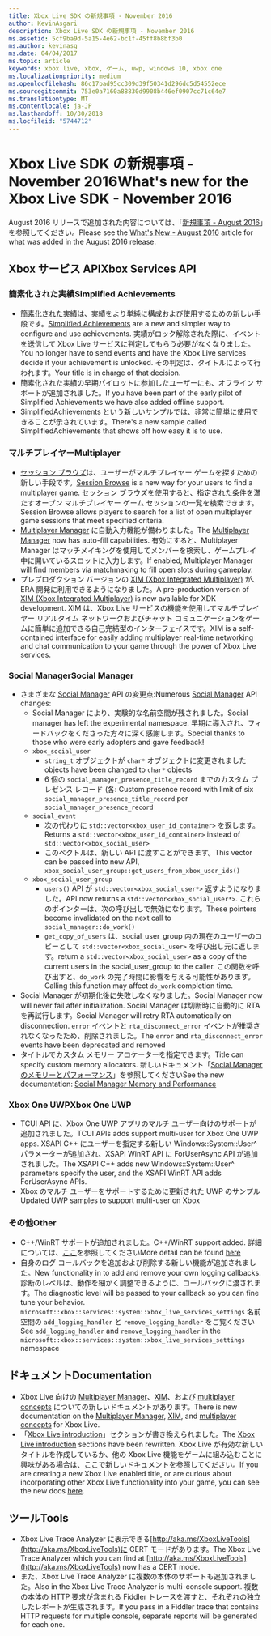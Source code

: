 ```yaml
---
title: Xbox Live SDK の新規事項 - November 2016
author: KevinAsgari
description: Xbox Live SDK の新規事項 - November 2016
ms.assetid: 5cf9ba9d-5a15-4e62-bc1f-45ff8b8bf3b0
ms.author: kevinasg
ms.date: 04/04/2017
ms.topic: article
keywords: xbox live, xbox, ゲーム, uwp, windows 10, xbox one
ms.localizationpriority: medium
ms.openlocfilehash: 86c17bad95cc309d39f50341d296dc5d54552ece
ms.sourcegitcommit: 753e0a7160a88830d9908b446ef0907cc71c64e7
ms.translationtype: MT
ms.contentlocale: ja-JP
ms.lasthandoff: 10/30/2018
ms.locfileid: "5744712"
---
```

# <a name="whats-new-for-the-xbox-live-sdk---november-2016"></a><span data-ttu-id="77a04-104">Xbox Live SDK の新規事項 - November 2016</span><span class="sxs-lookup"><span data-stu-id="77a04-104">What's new for the Xbox Live SDK - November 2016</span></span>

<span data-ttu-id="77a04-105">August 2016 リリースで追加された内容については、「[新規事項 - August 2016](1608-whats-new.md)」を参照してください。</span><span class="sxs-lookup"><span data-stu-id="77a04-105">Please see the [What's New - August 2016](1608-whats-new.md) article for what was added in the August 2016 release.</span></span>

## <a name="xbox-services-api"></a><span data-ttu-id="77a04-106">Xbox サービス API</span><span class="sxs-lookup"><span data-stu-id="77a04-106">Xbox Services API</span></span>

### <a name="simplified-achievements"></a><span data-ttu-id="77a04-107">簡素化された実績</span><span class="sxs-lookup"><span data-stu-id="77a04-107">Simplified Achievements</span></span>

* <span data-ttu-id="77a04-108">[簡素化された実績](../achievements-2017/simplified-achievements.md)は、実績をより単純に構成および使用するための新しい手段です。</span><span class="sxs-lookup"><span data-stu-id="77a04-108">[Simplified Achievements](../achievements-2017/simplified-achievements.md) are a new and simpler way to configure and use achievements.</span></span>  <span data-ttu-id="77a04-109">実績がロック解除された際に、イベントを送信して Xbox Live サービスに判定してもらう必要がなくなりました。</span><span class="sxs-lookup"><span data-stu-id="77a04-109">You no longer have to send events and have the Xbox Live services decide if your achievement is unlocked.</span></span>  <span data-ttu-id="77a04-110">その判定は、タイトルによって行われます。</span><span class="sxs-lookup"><span data-stu-id="77a04-110">Your title is in charge of that decision.</span></span>
* <span data-ttu-id="77a04-111">簡素化された実績の早期パイロットに参加したユーザーにも、オフライン サポートが追加されました。</span><span class="sxs-lookup"><span data-stu-id="77a04-111">If you have been part of the early pilot of Simplified Achievements we have also added offline support.</span></span>
* <span data-ttu-id="77a04-112">SimplifiedAchievements という新しいサンプルでは、非常に簡単に使用できることが示されています。</span><span class="sxs-lookup"><span data-stu-id="77a04-112">There's a new sample called SimplifiedAchievements that shows off how easy it is to use.</span></span>

### <a name="multiplayer"></a><span data-ttu-id="77a04-113">マルチプレイヤー</span><span class="sxs-lookup"><span data-stu-id="77a04-113">Multiplayer</span></span>

* <span data-ttu-id="77a04-114">[セッション ブラウズ](../multiplayer/session-browse.md)は、ユーザーがマルチプレイヤー ゲームを探すための新しい手段です。</span><span class="sxs-lookup"><span data-stu-id="77a04-114">[Session Browse](../multiplayer/session-browse.md) is a new way for your users to find a multiplayer game.</span></span>  <span data-ttu-id="77a04-115">セッション ブラウズを使用すると、指定された条件を満たすオープン マルチプレイヤー ゲーム セッションの一覧を検索できます。</span><span class="sxs-lookup"><span data-stu-id="77a04-115">Session Browse allows players to search for a list of open multiplayer game sessions that meet specified criteria.</span></span>
* <span data-ttu-id="77a04-116">[Multiplayer Manager](../multiplayer/multiplayer-manager.md) に自動入力機能が備わりました。</span><span class="sxs-lookup"><span data-stu-id="77a04-116">The [Multiplayer Manager](../multiplayer/multiplayer-manager.md) now has auto-fill capabilities.</span></span>  <span data-ttu-id="77a04-117">有効にすると、Multiplayer Manager はマッチメイキングを使用してメンバーを検索し、ゲームプレイ中に開いているスロットに入力します。</span><span class="sxs-lookup"><span data-stu-id="77a04-117">If enabled, Multiplayer Manager will find members via matchmaking to fill open slots during gameplay.</span></span>
* <span data-ttu-id="77a04-118">プレプロダクション バージョンの [XIM (Xbox Integrated Multiplayer)](../multiplayer/xbox-integrated-multiplayer.md) が、ERA 開発に利用できるようになりました。</span><span class="sxs-lookup"><span data-stu-id="77a04-118">A pre-production version of [XIM (Xbox Integrated Multiplayer)](../multiplayer/xbox-integrated-multiplayer.md) is now available for XDK development.</span></span>  <span data-ttu-id="77a04-119">XIM は、Xbox Live サービスの機能を使用してマルチプレイヤー リアルタイム ネットワークおよびチャット コミュニケーションをゲームに簡単に追加できる自己完結型のインターフェイスです。</span><span class="sxs-lookup"><span data-stu-id="77a04-119">XIM is a self-contained interface for easily adding multiplayer real-time networking and chat communication to your game through the power of Xbox Live services.</span></span>

### <a name="social-manager"></a><span data-ttu-id="77a04-120">Social Manager</span><span class="sxs-lookup"><span data-stu-id="77a04-120">Social Manager</span></span>

* <span data-ttu-id="77a04-121">さまざまな [Social Manager](../social-platform/intro-to-social-manager.md) API の変更点:</span><span class="sxs-lookup"><span data-stu-id="77a04-121">Numerous [Social Manager](../social-platform/intro-to-social-manager.md) API changes:</span></span>
    * <span data-ttu-id="77a04-122">Social Manager により、実験的な名前空間が残されました。</span><span class="sxs-lookup"><span data-stu-id="77a04-122">Social manager has left the experimental namespace.</span></span> <span data-ttu-id="77a04-123">早期に導入され、フィードバックをくださった方々に深く感謝します。</span><span class="sxs-lookup"><span data-stu-id="77a04-123">Special thanks to those who were early adopters and gave feedback!</span></span>
    * `xbox_social_user`
        * `string_t` <span data-ttu-id="77a04-124">オブジェクトが `char*` オブジェクトに変更されました</span><span class="sxs-lookup"><span data-stu-id="77a04-124">objects have been changed to `char*` objects</span></span>
        * <span data-ttu-id="77a04-125">6 個の `social_manager_presence_title_record` までのカスタム プレゼンス レコード (各: </span><span class="sxs-lookup"><span data-stu-id="77a04-125">Custom presence record with limit of six `social_manager_presence_title_record` per</span></span> `social_manager_presence_record`
    * `social_event`
        * <span data-ttu-id="77a04-126">次の代わりに `std::vector<xbox_user_id_container>` を返します。</span><span class="sxs-lookup"><span data-stu-id="77a04-126">Returns a `std::vector<xbox_user_id_container>` instead of</span></span> `std::vector<xbox_social_user>`
        * <span data-ttu-id="77a04-127">このベクトルは、新しい API に渡すことができます。</span><span class="sxs-lookup"><span data-stu-id="77a04-127">This vector can be passed into new API,</span></span> `xbox_social_user_group::get_users_from_xbox_user_ids()`
    * `xbox_social_user_group`
        * `users()` <span data-ttu-id="77a04-128">API が `std::vector<xbox_social_user*>` 返すようになりました。</span><span class="sxs-lookup"><span data-stu-id="77a04-128">API now returns a `std::vector<xbox_social_user*>`.</span></span> <span data-ttu-id="77a04-129">これらのポインターは、次の呼び出しで無効になります。</span><span class="sxs-lookup"><span data-stu-id="77a04-129">These pointers become invalidated on the next call to</span></span> `social_manager::do_work()`
        * `get_copy_of_users` <span data-ttu-id="77a04-130">は、social_user_group 内の現在のユーザーのコピーとして `std::vector<xbox_social_user>` を呼び出し元に返します。</span><span class="sxs-lookup"><span data-stu-id="77a04-130">return a `std::vector<xbox_social_user>` as a copy of the current users in the social_user_group to the caller.</span></span> <span data-ttu-id="77a04-131">この関数を呼び出すと、`do_work` の完了時間に影響を与える可能性があります。</span><span class="sxs-lookup"><span data-stu-id="77a04-131">Calling this function may affect `do_work` completion time.</span></span>
* <span data-ttu-id="77a04-132">Social Manager が初期化後に失敗しなくなりました。</span><span class="sxs-lookup"><span data-stu-id="77a04-132">Social Manager now will never fail after initialization.</span></span> <span data-ttu-id="77a04-133">Social Manager は切断時に自動的に RTA を再試行します。</span><span class="sxs-lookup"><span data-stu-id="77a04-133">Social Manager will retry RTA automatically on disconnection.</span></span> <span data-ttu-id="77a04-134">`error` イベントと `rta_disconnect_error` イベントが推奨されなくなったため、削除されました。</span><span class="sxs-lookup"><span data-stu-id="77a04-134">The `error` and `rta_disconnect_error` events have been deprecated and removed</span></span>
* <span data-ttu-id="77a04-135">タイトルでカスタム メモリー アロケーターを指定できます。</span><span class="sxs-lookup"><span data-stu-id="77a04-135">Title can specify custom memory allocators.</span></span> <span data-ttu-id="77a04-136">新しいドキュメント「[Social Manager のメモリーとパフォーマンス](../social-platform/social-manager-memory-and-performance-overview.md)」を参照してください</span><span class="sxs-lookup"><span data-stu-id="77a04-136">See the new documentation: [Social Manager Memory and Performance](../social-platform/social-manager-memory-and-performance-overview.md)</span></span>

### <a name="xbox-one-uwp"></a><span data-ttu-id="77a04-137">Xbox One UWP</span><span class="sxs-lookup"><span data-stu-id="77a04-137">Xbox One UWP</span></span>
* <span data-ttu-id="77a04-138">TCUI API に、Xbox One UWP アプリのマルチ ユーザー向けのサポートが追加されました。</span><span class="sxs-lookup"><span data-stu-id="77a04-138">TCUI APIs adds support multi-user for Xbox One UWP apps.</span></span>  <span data-ttu-id="77a04-139">XSAPI C++ にユーザーを指定する新しい Windows::System::User^ パラメーターが追加され、XSAPI WinRT API に ForUserAsync API が追加されました。</span><span class="sxs-lookup"><span data-stu-id="77a04-139">The XSAPI C++ adds new Windows::System::User^ parameters specify the user, and the XSAPI WinRT API adds ForUserAsync APIs.</span></span>
* <span data-ttu-id="77a04-140">Xbox のマルチ ユーザーをサポートするために更新された UWP のサンプル</span><span class="sxs-lookup"><span data-stu-id="77a04-140">Updated UWP samples to support multi-user on Xbox</span></span>

### <a name="other"></a><span data-ttu-id="77a04-141">その他</span><span class="sxs-lookup"><span data-stu-id="77a04-141">Other</span></span>

* <span data-ttu-id="77a04-142">C++/WinRT サポートが追加されました。</span><span class="sxs-lookup"><span data-stu-id="77a04-142">C++/WinRT support added.</span></span>   <span data-ttu-id="77a04-143">詳細については、[ここ](../introduction-to-xbox-live-apis.md)を参照してください</span><span class="sxs-lookup"><span data-stu-id="77a04-143">More detail can be found [here](../introduction-to-xbox-live-apis.md)</span></span>
* <span data-ttu-id="77a04-144">自身のログ コールバックを追加および削除する新しい機能が追加されました。</span><span class="sxs-lookup"><span data-stu-id="77a04-144">New functionality in to add and remove your own logging callbacks.</span></span>  <span data-ttu-id="77a04-145">診断のレベルは、動作を細かく調整できるように、コールバックに渡されます。</span><span class="sxs-lookup"><span data-stu-id="77a04-145">The diagnostic level will be passed to your callback so you can fine tune your behavior.</span></span>  <span data-ttu-id="77a04-146">`microsoft::xbox::services::system::xbox_live_services_settings` 名前空間の `add_logging_handler` と `remove_logging_handler` をご覧ください</span><span class="sxs-lookup"><span data-stu-id="77a04-146">See `add_logging_handler` and `remove_logging_handler` in the `microsoft::xbox::services::system::xbox_live_services_settings` namespace</span></span>

## <a name="documentation"></a><span data-ttu-id="77a04-147">ドキュメント</span><span class="sxs-lookup"><span data-stu-id="77a04-147">Documentation</span></span>
* <span data-ttu-id="77a04-148">Xbox Live 向けの [Multiplayer Manager](../multiplayer/multiplayer-manager.md)、[XIM](../multiplayer/xbox-integrated-multiplayer.md)、および [multiplayer concepts](../multiplayer/multiplayer-concepts.md) についての新しいドキュメントがあります。</span><span class="sxs-lookup"><span data-stu-id="77a04-148">There is new documentation on the [Multiplayer Manager](../multiplayer/multiplayer-manager.md), [XIM](../multiplayer/xbox-integrated-multiplayer.md), and [multiplayer concepts](../multiplayer/multiplayer-concepts.md) for Xbox Live.</span></span>
* <span data-ttu-id="77a04-149">「[Xbox Live introduction](../get-started-with-partner/get-started-with-xbox-live-partner.md)」セクションが書き換えられました。</span><span class="sxs-lookup"><span data-stu-id="77a04-149">The [Xbox Live introduction](../get-started-with-partner/get-started-with-xbox-live-partner.md) sections have been rewritten.</span></span>  <span data-ttu-id="77a04-150">Xbox Live が有効な新しいタイトルを作成しているか、他の Xbox Live 機能をゲームに組み込むことに興味がある場合は、[ここ](../get-started-with-partner/get-started-with-xbox-live-partner.md)で新しいドキュメントを参照してください。</span><span class="sxs-lookup"><span data-stu-id="77a04-150">If you are creating a new Xbox Live enabled title, or are curious about incorporating other Xbox Live functionality into your game, you can see the new docs [here](../get-started-with-partner/get-started-with-xbox-live-partner.md).</span></span>

## <a name="tools"></a><span data-ttu-id="77a04-151">ツール</span><span class="sxs-lookup"><span data-stu-id="77a04-151">Tools</span></span>
* <span data-ttu-id="77a04-152">Xbox Live Trace Analyzer に表示できる[http://aka.ms/XboxLiveTools](http://aka.ms/XboxLiveTools)に CERT モードがあります。</span><span class="sxs-lookup"><span data-stu-id="77a04-152">The Xbox Live Trace Analyzer which you can find at [http://aka.ms/XboxLiveTools](http://aka.ms/XboxLiveTools) now has a CERT mode.</span></span>  
* <span data-ttu-id="77a04-153">また、Xbox Live Trace Analyzer に複数の本体のサポートも追加されました。</span><span class="sxs-lookup"><span data-stu-id="77a04-153">Also in the Xbox Live Trace Analyzer is multi-console support.</span></span>  <span data-ttu-id="77a04-154">複数の本体の HTTP 要求が含まれる Fiddler トレースを渡すと、それぞれの独立したレポートが生成されます。</span><span class="sxs-lookup"><span data-stu-id="77a04-154">If you pass in a Fiddler trace that contains HTTP requests for multiple console, separate reports will be generated for each one.</span></span>
